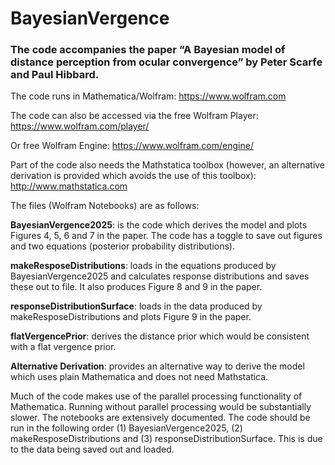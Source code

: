 # BayesianVergence
### The code accompanies the paper “A Bayesian model of distance perception from ocular convergence” by Peter Scarfe and Paul Hibbard.

The code runs in Mathematica/Wolfram:
https://www.wolfram.com

The code can also be accessed via the free Wolfram Player:
https://www.wolfram.com/player/

Or free Wolfram Engine:
https://www.wolfram.com/engine/

Part of the code also needs the Mathstatica toolbox (however, an alternative derivation is provided which avoids the use of this toolbox):
http://www.mathstatica.com

The files (Wolfram Notebooks) are as follows:

**BayesianVergence2025**: is the code which derives the model and plots Figures 4, 5, 6 and 7 in the paper. The code has a toggle to save out figures and two equations (posterior probability distributions).

**makeResposeDistributions**: loads in the equations produced by BayesianVergence2025 and calculates response distributions and saves these out to file. It also produces Figure 8 and 9 in the paper. 

**responseDistributionSurface**: loads in the data produced by makeResposeDistributions and plots Figure 9 in the paper. 

**flatVergencePrior**: derives the distance prior which would be consistent with a flat vergence prior. 

**Alternative Derivation**: provides an alternative way to derive the model which uses plain Mathematica and does not need Mathstatica.

Much of the code makes use of the parallel processing functionality of Mathematica. Running without parallel processing would be substantially slower. 
The notebooks are extensively documented. The code should be run in the following order (1) BayesianVergence2025, (2) makeResposeDistributions and (3) responseDistributionSurface. This is due to the data being saved out and loaded. 

